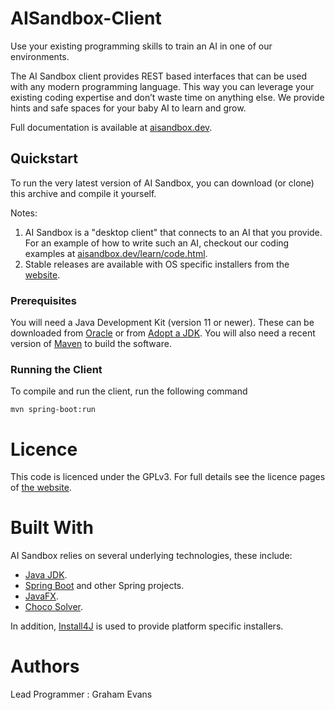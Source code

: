# AISandbox-Client

Use your existing programming skills to train an AI in one of our environments.

The AI Sandbox client provides REST based interfaces that can be used with any modern programming language. This way you can leverage your existing coding expertise and don’t waste time on anything else. We provide hints and safe spaces for your baby AI to learn and grow.

Full documentation is available at [aisandbox.dev](https://www.aisandbox.dev).

## Quickstart

To run the very latest version of AI Sandbox, you can download (or clone) this archive and compile it yourself.

Notes:

1. AI Sandbox is a "desktop client" that connects to an AI that you provide. For an example of how to write such an AI, checkout our coding examples at [aisandbox.dev/learn/code.html](https://www.aisandbox.dev/learn/code.html).
2. Stable releases are available with OS specific installers from the [website](https://www.aisandbox.dev/).

### Prerequisites

You will need a Java Development Kit (version 11 or newer). These can be downloaded from [Oracle](https://www.oracle.com/technetwork/java/javase/downloads/index.html) or from [Adopt a JDK](https://adoptopenjdk.net/).
You will also need a recent version of [Maven](http://maven.apache.org/) to build the software.

### Running the Client

To compile and run the client, run the following command

```
mvn spring-boot:run
```

# Licence

This code is licenced under the GPLv3. For full details see the licence pages of [the website](https://aisandbox.dev/licence/).

# Built With

AI Sandbox relies on several underlying technologies, these include:

* [Java JDK](https://openjdk.java.net/).
* [Spring Boot](https://spring.io/projects/spring-boot) and other Spring projects.
* [JavaFX](https://openjfx.io/).
* [Choco Solver](http://www.choco-solver.org/).

In addition, [Install4J](https://www.ej-technologies.com/products/install4j/overview.html) is used to provide platform specific installers.

# Authors 

Lead Programmer : Graham Evans
